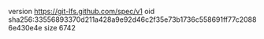 version https://git-lfs.github.com/spec/v1
oid sha256:33556893370d211a428a9e92d46c2f35e73b1736c558691ff77c20886e430e4e
size 6742
